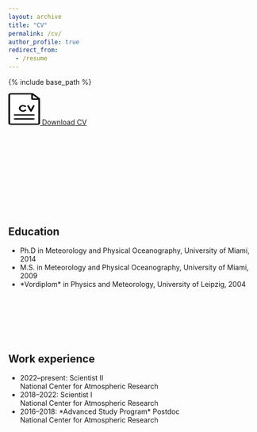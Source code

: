```yaml
---
layout: archive
title: "CV"
permalink: /cv/
author_profile: true
redirect_from:
  - /resume
---
```


{% include base_path %}

<style>
  .cv-download {
    margin-bottom: 100px;
  }
  h2 {
    padding-top: 100px;
  }
</style>

<div class="cv-download">
  <a href="../CV.pdf" download>
    <img src="../cv-icon.png" width="64" height="64"> Download CV
  </a>
</div>

<h2>Education</h2>
<ul>
  <li>Ph.D in Meteorology and Physical Oceanography, University of Miami, 2014</li>
  <li>M.S. in Meteorology and Physical Oceanography, University of Miami, 2009</li>
  <li>*Vordiplom* in Physics and Meteorology, University of Leipzig, 2004</li>
</ul>

<h2>Work experience</h2>
<ul>
  <li>2022–present: Scientist II<br> National Center for Atmospheric Research</li>
  <li>2018–2022: Scientist I<br> National Center for Atmospheric Research</li>
  <li>2016–2018: *Advanced Study Program* Postdoc<br> National Center for Atmospheric Research</li>
</ul>
